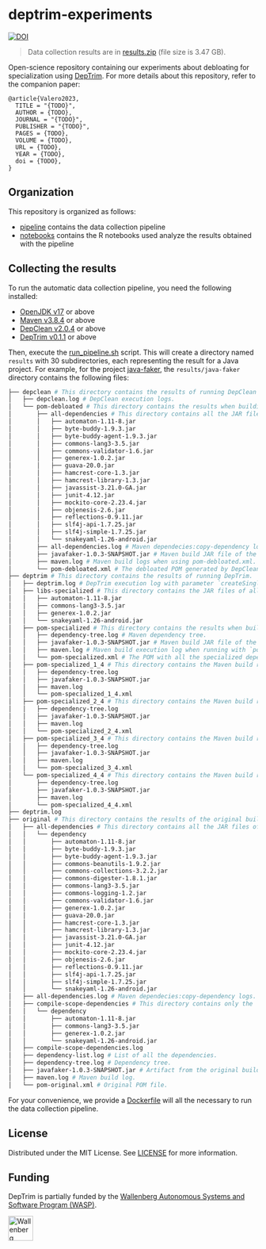 # deptrim-experiments

[![DOI](https://zenodo.org/badge/DOI/10.5281/zenodo.4592533.svg)](https://doi.org/10.5281/zenodo.4592533)

> Data collection results are in [results.zip](https://kth-my.sharepoint.com/:u:/g/personal/cesarsv_ug_kth_se/ERTa867oxpdNmq3_bUpcafgBRDE1PGSe4P6py5WPqiJDxg?e=LMXcLF) (file size is 3.47 GB).

Open-science repository containing our experiments about debloating for specialization using [DepTrim](https://github.com/castor-software/deptrim).
For more details about this repository, refer to the companion paper:

```
@article{Valero2023,
  TITLE = "{TODO}",
  AUTHOR = {TODO},
  JOURNAL = "{TODO}",
  PUBLISHER = "{TODO}",
  PAGES = {TODO},
  VOLUME = {TODO},
  URL = {TODO},
  YEAR = {TODO},
  doi = {TODO},
}
```

## Organization

This repository is organized as follows:

- [pipeline](https://github.com/castor-software/deptrim-experiments/tree/main/notebooks) contains the data collection pipeline
- [notebooks](https://github.com/castor-software/deptrim-experiments/tree/main/pipeline) contains the R notebooks used analyze the results obtained with the pipeline

## Collecting the results

To run the automatic data collection pipeline, you need the following installed:

- [OpenJDK v17](https://jdk.java.net/archive/) or above
- [Maven v3.8.4](https://maven.apache.org/docs/3.8.4/release-notes.html) or above
- [DepClean v2.0.4](https://github.com/castor-software/depclean/releases/tag/2.0.5) or above
- [DepTrim v0.1.1](https://github.com/castor-software/deptrim/releases/tag/0.1.1) or above

Then, execute the [run_pipeline.sh](https://github.com/castor-software/deptrim-experiments/blob/main/pipeline/run_pipeline.sh) script.
This will create a directory named `results` with 30 subdirectories, each representing the result for a Java project.
For example, for the project [java-faker](https://https://github.com/DiUS/java-faker/commit/e23d6067c8f83b335a037d24e6107a37eb0b9e6e), the `results/java-faker` directory contains the following files:

```bash
├── depclean # This directory contains the results of running DepClean with the original POM.
│   ├── depclean.log # DepClean execution logs.
│   └── pom-debloated # This directory contains the results when building with `pom-debloate.xml`.
│       ├── all-dependencies # This directory contains all the JAR files of the analyzed dependencies.
│       │   ├── automaton-1.11-8.jar
│       │   ├── byte-buddy-1.9.3.jar
│       │   ├── byte-buddy-agent-1.9.3.jar
│       │   ├── commons-lang3-3.5.jar
│       │   ├── commons-validator-1.6.jar
│       │   ├── generex-1.0.2.jar
│       │   ├── guava-20.0.jar
│       │   ├── hamcrest-core-1.3.jar
│       │   ├── hamcrest-library-1.3.jar
│       │   ├── javassist-3.21.0-GA.jar
│       │   ├── junit-4.12.jar
│       │   ├── mockito-core-2.23.4.jar
│       │   ├── objenesis-2.6.jar
│       │   ├── reflections-0.9.11.jar
│       │   ├── slf4j-api-1.7.25.jar
│       │   ├── slf4j-simple-1.7.25.jar
│       │   └── snakeyaml-1.26-android.jar
│       ├── all-dependencies.log # Maven dependecies:copy-dependency logs.
│       ├── javafaker-1.0.3-SNAPSHOT.jar # Maven build JAR file of the project.
│       ├── maven.log # Maven build logs when using pom-debloated.xml.
│       └── pom-debloated.xml # The debloated POM generated by DepClean.
├── deptrim # This directory contains the results of running DepTrim.
│   ├── deptrim.log # DepTrim execution log with parameter `createSinglePomSpecialized`.
│   ├── libs-specialized # This directory contains the JAR files of all the specialized dependencies.
│   │   ├── automaton-1.11-8.jar
│   │   ├── commons-lang3-3.5.jar
│   │   ├── generex-1.0.2.jar
│   │   └── snakeyaml-1.26-android.jar
│   ├── pom-specialized # This directory contains the results when building with `pom-specialized.xml`.
│   │   ├── dependency-tree.log # Maven dependency tree.
│   │   ├── javafaker-1.0.3-SNAPSHOT.jar # Maven build JAR file of the project.
│   │   ├── maven.log # Maven build execution log when running with `pom-specialized.xml`.
│   │   └── pom-specialized.xml # The POM with all the specialized dependencies.
│   ├── pom-specialized_1_4 # This directory contains the Maven build results when using a pom file with 1 specialized dependency.
│   │   ├── dependency-tree.log
│   │   ├── javafaker-1.0.3-SNAPSHOT.jar
│   │   ├── maven.log
│   │   └── pom-specialized_1_4.xml
│   ├── pom-specialized_2_4 # This directory contains the Maven build results when using a pom file with 2 specialized dependency.
│   │   ├── dependency-tree.log
│   │   ├── javafaker-1.0.3-SNAPSHOT.jar
│   │   ├── maven.log
│   │   └── pom-specialized_2_4.xml
│   ├── pom-specialized_3_4 # This directory contains the Maven build results when using a pom file with 3 specialized dependency.
│   │   ├── dependency-tree.log
│   │   ├── javafaker-1.0.3-SNAPSHOT.jar
│   │   ├── maven.log
│   │   └── pom-specialized_3_4.xml
│   └── pom-specialized_4_4 # This directory contains the Maven build results when using a pom file with 4 specialized dependency.
│       ├── dependency-tree.log
│       ├── javafaker-1.0.3-SNAPSHOT.jar
│       ├── maven.log
│       └── pom-specialized_4_4.xml
├── deptrim.log
├── original # This directory contains the results of the original building the original project.
│   ├── all-dependencies # This directory contains all the JAR files of all the dependencies.
│   │   └── dependency
│   │       ├── automaton-1.11-8.jar
│   │       ├── byte-buddy-1.9.3.jar
│   │       ├── byte-buddy-agent-1.9.3.jar
│   │       ├── commons-beanutils-1.9.2.jar
│   │       ├── commons-collections-3.2.2.jar
│   │       ├── commons-digester-1.8.1.jar
│   │       ├── commons-lang3-3.5.jar
│   │       ├── commons-logging-1.2.jar
│   │       ├── commons-validator-1.6.jar
│   │       ├── generex-1.0.2.jar
│   │       ├── guava-20.0.jar
│   │       ├── hamcrest-core-1.3.jar
│   │       ├── hamcrest-library-1.3.jar
│   │       ├── javassist-3.21.0-GA.jar
│   │       ├── junit-4.12.jar
│   │       ├── mockito-core-2.23.4.jar
│   │       ├── objenesis-2.6.jar
│   │       ├── reflections-0.9.11.jar
│   │       ├── slf4j-api-1.7.25.jar
│   │       ├── slf4j-simple-1.7.25.jar
│   │       └── snakeyaml-1.26-android.jar
│   ├── all-dependencies.log # Maven dependecies:copy-dependency logs.
│   ├── compile-scope-dependencies # This directory contains only the `compile` scope dependencies.
│   │   └── dependency
│   │       ├── automaton-1.11-8.jar
│   │       ├── commons-lang3-3.5.jar
│   │       ├── generex-1.0.2.jar
│   │       └── snakeyaml-1.26-android.jar
│   ├── compile-scope-dependencies.log
│   ├── dependency-list.log # List of all the dependencies.
│   ├── dependency-tree.log # Dependency tree.
│   ├── javafaker-1.0.3-SNAPSHOT.jar # Artifact from the original build.
│   ├── maven.log # Maven build log.
│   └── pom-original.xml # Original POM file.
```

For your convenience, we provide a [Dockerfile](https://github.com/castor-software/deptrim-experiments/blob/main/pipeline/Dockerfile) will all the necessary to run the data collection pipeline.

## License

Distributed under the MIT License. See [LICENSE](https://github.com/castor-software/depclean/blob/master/LICENSE.md) for more information.

## Funding

DepTrim is partially funded by the [Wallenberg Autonomous Systems and Software Program (WASP)](https://wasp-sweden.org).

<img src="https://github.com/castor-software/depclean/blob/master/.img/wasp.svg" height="50px" alt="Wallenberg Autonomous Systems and Software Program (WASP)"/>


